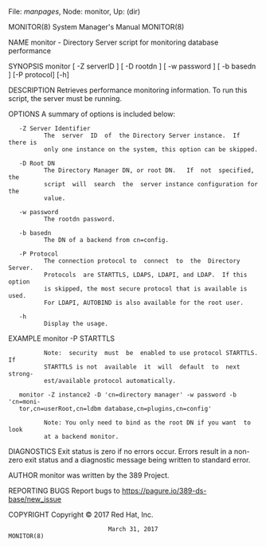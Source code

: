 File: *manpages*,  Node: monitor,  Up: (dir)

MONITOR(8)                  System Manager's Manual                 MONITOR(8)



NAME
       monitor - Directory Server script for monitoring database performance

SYNOPSIS
       monitor [ -Z serverID ] [ -D rootdn ] [ -w password ] [ -b basedn ] [-P
       protocol] [-h]

DESCRIPTION
       Retrieves performance monitoring information. To run this  script,  the
       server must be running.

OPTIONS
       A summary of options is included below:

       -Z Server Identifier
              The  server  ID  of  the Directory Server instance.  If there is
              only one instance on the system, this option can be skipped.

       -D Root DN
              The Directory Manager DN, or root DN.   If  not  specified,  the
              script  will  search  the  server instance configuration for the
              value.

       -w password
              The rootdn password.

       -b basedn
              The DN of a backend from cn=config.

       -P Protocol
              The connection protocol to  connect  to  the  Directory  Server.
              Protocols  are STARTTLS, LDAPS, LDAPI, and LDAP.  If this option
              is skipped, the most secure protocol that is available is  used.
              For LDAPI, AUTOBIND is also available for the root user.

       -h
              Display the usage.

EXAMPLE
       monitor -P STARTTLS

              Note:  security  must  be  enabled to use protocol STARTTLS.  If
              STARTTLS is not  available  it  will  default  to  next  strong‐
              est/available protocol automatically.

       monitor -Z instance2 -D 'cn=directory manager' -w password -b 'cn=moni‐
       tor,cn=userRoot,cn=ldbm database,cn=plugins,cn=config'

              Note: You only need to bind as the root DN if you want  to  look
              at a backend monitor.

DIAGNOSTICS
       Exit  status  is  zero if no errors occur.  Errors result in a non-zero
       exit status and a diagnostic message being written to standard error.

AUTHOR
       monitor was written by the 389 Project.

REPORTING BUGS
       Report bugs to https://pagure.io/389-ds-base/new_issue

COPYRIGHT
       Copyright © 2017 Red Hat, Inc.



                                March 31, 2017                      MONITOR(8)
